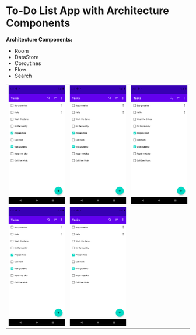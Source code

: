 # To-Do List App with Architecture Components

<b>Architecture Components: </b>
- Room
- DataStore
- Coroutines
- Flow
- Search
<table>
<tr>
<td>
<img alt="Light" src="./screenshots/image_1.png" >
</td>

<td>
<img alt="Light" src="./screenshots/image_1.png" >
</td>

<td>
<img alt="Light" src="./screenshots/image_1.png" >
</td>

</tr>

<tr>
<td>
<img alt="Light" src="./screenshots/image_1.png" >
</td>

<td>
<img alt="Light" src="./screenshots/image_1.png" >
</td>

<td>
</td>

</tr>
</table>
